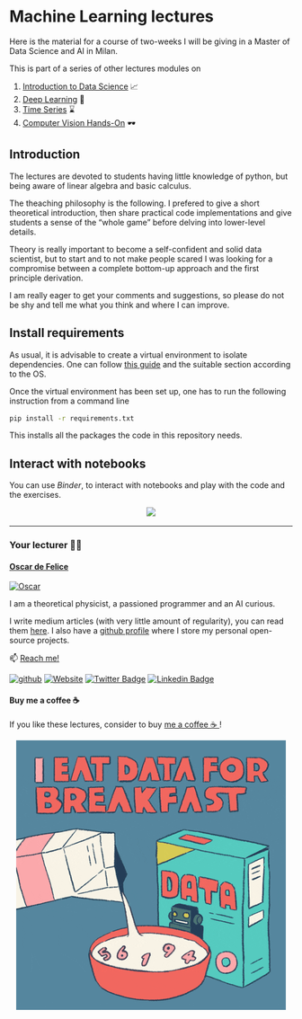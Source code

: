 # Machine Learning lectures
Here is the material for a course of two-weeks I will be giving in a Master of Data Science and AI in Milan.

This is part of a series of other lectures modules on

1. [Introduction to Data Science](https://github.com/oscar-defelice/DSAcademy-lectures) 📈
2. [Deep Learning](https://github.com/oscar-defelice/DeepLearning-lectures) 🦾
3. [Time Series](https://github.com/oscar-defelice/TimeSeries-lectures) ⌛
4. [Computer Vision Hands-On](https://github.com/oscar-defelice/Computer-Vision-Hands-on) 🕶️


## Introduction

The lectures are devoted to students having little knowledge of python, but being aware of linear algebra and basic calculus.

The theaching philosophy is the following. I prefered to give a short theoretical introduction, then share practical code implementations and give students a sense of the “whole game” before delving into lower-level details.

Theory is really important to become a self-confident and solid data scientist, but to start and to not make people scared I was looking for a compromise between a complete bottom-up approach and the first principle derivation.

I am really eager to get your comments and suggestions, so please do not be shy and tell me what you think and where I can improve.


## Install requirements
As usual, it is advisable to create a virtual environment to isolate dependencies.
One can follow [this guide](https://packaging.python.org/guides/installing-using-pip-and-virtual-environments/) and the suitable section according to the OS.

Once the virtual environment has been set up, one has to run the following instruction from a command line

```bash
pip install -r requirements.txt
```
This installs all the packages the code in this repository needs.

## Interact with notebooks

You can use _Binder_, to interact with notebooks and play with the code and the exercises.

<p align="center">
<a href = https://mybinder.org/v2/gh/oscar-defelice/DSAcademy-lectures/HEAD?urlpath=lab> <img src="https://mybinder.org/badge_logo.svg"> </a>
</p>

---

### Your lecturer 👨‍🏫 
#### [Oscar de Felice](https://oscar-defelice.github.io/)

<a href="https://oscar-defelice.github.io/" target="_blank" rel="that's me!">![Oscar](https://oscar-defelice.github.io/images/OscarAboutMe.png)</a>

I am a theoretical physicist, a passioned programmer and an AI curious.

I write medium articles (with very little amount of regularity), you can read them [here](https://oscar-defelice.medium.com/).
I also have a [github profile](https://github.com/oscar-defelice) where I store my personal open-source projects.

📫 [Reach me!](mailto:oscar.defelice@gmail.com)

[![github](https://img.shields.io/badge/GitHub-100000?style=plastic&logo=github&logoColor=white)](https://github.com/oscar-defelice)
[![Website](https://img.shields.io/badge/oscar--defelice-oscar-orange?style=plastic&logo=netlify&logoColor=informational&link=oscar-defelice.github.io)](https://oscar-defelice.github.io)
[![Twitter Badge](https://img.shields.io/badge/-@OscardeFelice-1ca0f1?style=plastic&labelColor=1ca0f1&logo=twitter&logoColor=white&link=https://twitter.com/oscardefelice)](https://twitter.com/OscardeFelice)
[![Linkedin Badge](https://img.shields.io/badge/-oscardefelice-blue?style=plastic&logo=Linkedin&logoColor=white&link=https://linkedin.com/in/oscar-de-felice-5ab72383/)](https://linkedin.com/in/oscar-de-felice-5ab72383/)

#### Buy me a coffee ☕️

If you like these lectures, consider to buy [me a coffee ☕️ ](https://github.com/sponsors/oscar-defelice)!

<p align="center">
  <a href="https://github.com/sponsors/oscar-defelice"><img src="https://raw.githubusercontent.com/oscar-defelice/DSAcademy-lectures/master/Lectures_src/images/breakfast.gif"></a>
</p>
